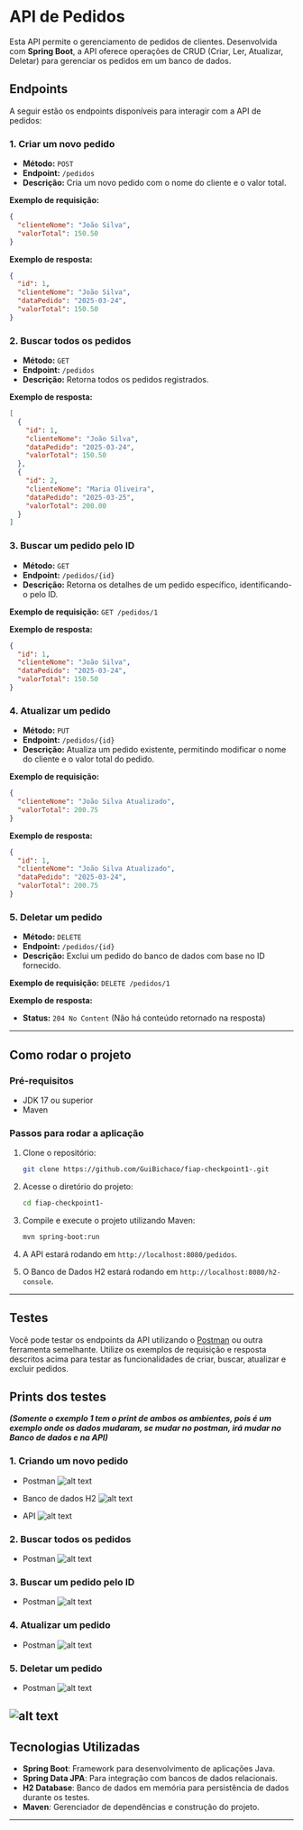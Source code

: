 # API de Pedidos

Esta API permite o gerenciamento de pedidos de clientes. Desenvolvida com **Spring Boot**, a API oferece operações de CRUD (Criar, Ler, Atualizar, Deletar) para gerenciar os pedidos em um banco de dados.

## Endpoints

A seguir estão os endpoints disponíveis para interagir com a API de pedidos:

### 1. Criar um novo pedido

- **Método:** `POST`
- **Endpoint:** `/pedidos`
- **Descrição:** Cria um novo pedido com o nome do cliente e o valor total.
  
**Exemplo de requisição:**
```json
{
  "clienteNome": "João Silva",
  "valorTotal": 150.50
}
```

**Exemplo de resposta:**
```json
{
  "id": 1,
  "clienteNome": "João Silva",
  "dataPedido": "2025-03-24",
  "valorTotal": 150.50
}
```

### 2. Buscar todos os pedidos

- **Método:** `GET`
- **Endpoint:** `/pedidos`
- **Descrição:** Retorna todos os pedidos registrados.

**Exemplo de resposta:**
```json
[
  {
    "id": 1,
    "clienteNome": "João Silva",
    "dataPedido": "2025-03-24",
    "valorTotal": 150.50
  },
  {
    "id": 2,
    "clienteNome": "Maria Oliveira",
    "dataPedido": "2025-03-25",
    "valorTotal": 200.00
  }
]
```

### 3. Buscar um pedido pelo ID

- **Método:** `GET`
- **Endpoint:** `/pedidos/{id}`
- **Descrição:** Retorna os detalhes de um pedido específico, identificando-o pelo ID.

**Exemplo de requisição:**
`GET /pedidos/1`

**Exemplo de resposta:**
```json
{
  "id": 1,
  "clienteNome": "João Silva",
  "dataPedido": "2025-03-24",
  "valorTotal": 150.50
}
```

### 4. Atualizar um pedido

- **Método:** `PUT`
- **Endpoint:** `/pedidos/{id}`
- **Descrição:** Atualiza um pedido existente, permitindo modificar o nome do cliente e o valor total do pedido.

**Exemplo de requisição:**
```json
{
  "clienteNome": "João Silva Atualizado",
  "valorTotal": 200.75
}
```

**Exemplo de resposta:**
```json
{
  "id": 1,
  "clienteNome": "João Silva Atualizado",
  "dataPedido": "2025-03-24",
  "valorTotal": 200.75
}
```

### 5. Deletar um pedido

- **Método:** `DELETE`
- **Endpoint:** `/pedidos/{id}`
- **Descrição:** Exclui um pedido do banco de dados com base no ID fornecido.

**Exemplo de requisição:**
`DELETE /pedidos/1`

**Exemplo de resposta:**
- **Status:** `204 No Content` (Não há conteúdo retornado na resposta)

---

## Como rodar o projeto

### Pré-requisitos

- JDK 17 ou superior
- Maven

### Passos para rodar a aplicação

1. Clone o repositório:
   ```bash
   git clone https://github.com/GuiBichaco/fiap-checkpoint1-.git
   ```

2. Acesse o diretório do projeto:
   ```bash
   cd fiap-checkpoint1-
   ```

3. Compile e execute o projeto utilizando Maven:
   ```bash
   mvn spring-boot:run
   ```

4. A API estará rodando em `http://localhost:8080/pedidos`.

5. O Banco de Dados H2 estará rodando em `http://localhost:8080/h2-console`.
---

## Testes

Você pode testar os endpoints da API utilizando o [Postman](https://www.postman.com/) ou outra ferramenta semelhante. Utilize os exemplos de requisição e resposta descritos acima para testar as funcionalidades de criar, buscar, atualizar e excluir pedidos.

## Prints dos testes
***(Somente o exemplo 1 tem o print de ambos os ambientes, pois é um exemplo onde os dados mudaram, se mudar no postman, irá mudar no Banco de dados e na API)***
### 1. Criando um novo pedido
- Postman
![alt text](image.png)

- Banco de dados H2
![alt text](image-1.png)

- API 
![alt text](image-2.png)

### 2. Buscar todos os pedidos
- Postman
![alt text](image-3.png)

### 3. Buscar um pedido pelo ID
- Postman
![alt text](image-4.png)

### 4. Atualizar um pedido
- Postman
![alt text](image-5.png) 

### 5. Deletar um pedido
- Postman
![alt text](image-6.png)

![alt text](image-7.png)
---

## Tecnologias Utilizadas

- **Spring Boot**: Framework para desenvolvimento de aplicações Java.
- **Spring Data JPA**: Para integração com bancos de dados relacionais.
- **H2 Database**: Banco de dados em memória para persistência de dados durante os testes.
- **Maven**: Gerenciador de dependências e construção do projeto.

---